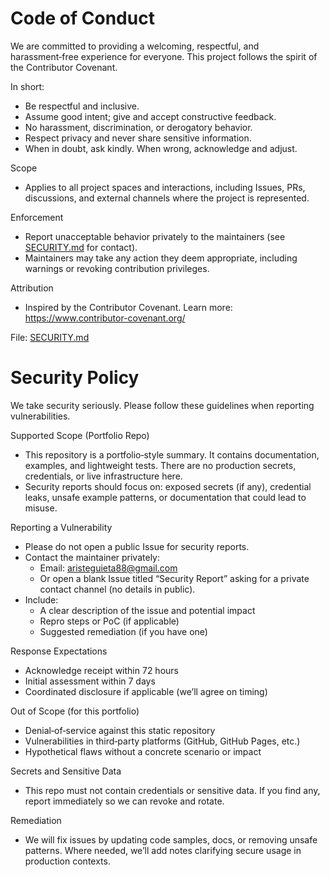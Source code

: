 # Code of Conduct

We are committed to providing a welcoming, respectful, and harassment‑free experience for everyone. This project follows the spirit of the Contributor Covenant.

In short:

- Be respectful and inclusive.
- Assume good intent; give and accept constructive feedback.
- No harassment, discrimination, or derogatory behavior.
- Respect privacy and never share sensitive information.
- When in doubt, ask kindly. When wrong, acknowledge and adjust.

Scope

- Applies to all project spaces and interactions, including Issues, PRs, discussions, and external channels where the project is represented.

Enforcement

- Report unacceptable behavior privately to the maintainers (see [SECURITY.md](http://SECURITY.md) for contact).
- Maintainers may take any action they deem appropriate, including warnings or revoking contribution privileges.

Attribution

- Inspired by the Contributor Covenant. Learn more: https://www.contributor-covenant.org/

File: [SECURITY.md](http://SECURITY.md)

# Security Policy

We take security seriously. Please follow these guidelines when reporting vulnerabilities.

Supported Scope (Portfolio Repo)

- This repository is a portfolio‑style summary. It contains documentation, examples, and lightweight tests. There are no production secrets, credentials, or live infrastructure here.
- Security reports should focus on: exposed secrets (if any), credential leaks, unsafe example patterns, or documentation that could lead to misuse.

Reporting a Vulnerability

- Please do not open a public Issue for security reports.
- Contact the maintainer privately:
    - Email: [aristeguieta88@gmail.com](mailto:aristeguieta88@gmail.com)
    - Or open a blank Issue titled “Security Report” asking for a private contact channel (no details in public).
- Include:
    - A clear description of the issue and potential impact
    - Repro steps or PoC (if applicable)
    - Suggested remediation (if you have one)

Response Expectations

- Acknowledge receipt within 72 hours
- Initial assessment within 7 days
- Coordinated disclosure if applicable (we’ll agree on timing)

Out of Scope (for this portfolio)

- Denial‑of‑service against this static repository
- Vulnerabilities in third‑party platforms (GitHub, GitHub Pages, etc.)
- Hypothetical flaws without a concrete scenario or impact

Secrets and Sensitive Data

- This repo must not contain credentials or sensitive data. If you find any, report immediately so we can revoke and rotate.

Remediation

- We will fix issues by updating code samples, docs, or removing unsafe patterns. Where needed, we’ll add notes clarifying secure usage in production contexts.

